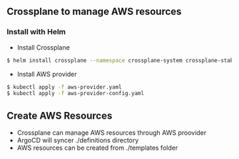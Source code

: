 ## Crossplane to manage AWS resources


### Install with Helm

- Install Crossplane
```bash
$ helm install crossplane --namespace crossplane-system crossplane-stable/crossplane
```

- Install AWS provider

```bash
$ kubectl apply -f aws-provider.yaml
$ kubectl apply -f aws-provider-config.yaml
```

## Create AWS Resources

- Crossplane can manage AWS resources through AWS proovider
- ArgoCD will syncer ./definitions directory
- AWS resources can be created from ./templates folder

